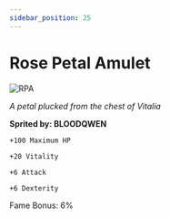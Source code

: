 ```yaml
---
sidebar_position: 25
---
```


# Rose Petal Amulet

![RPA](https://vwiki.valorserver.com/api/item/picture/rose%20petal%20amulet)

<i>A petal plucked from the chest of Vitalia</i>

**Sprited by: BLOODQWEN**

    +100 Maximum HP
    
    +20 Vitality
    
    +6 Attack
    
    +6 Dexterity
    
Fame Bonus: 6%
